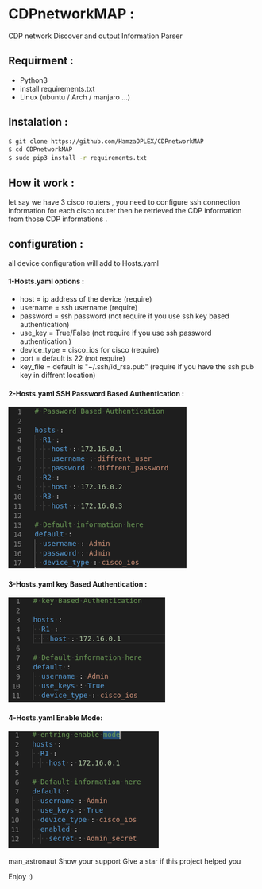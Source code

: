 # CDPnetworkMAP :
CDP network Discover and output Information Parser


## Requirment :

- Python3
- install requirements.txt
- Linux (ubuntu / Arch / manjaro ...)

## Instalation :

```bash
$ git clone https://github.com/HamzaOPLEX/CDPnetworkMAP
$ cd CDPnetworkMAP
$ sudo pip3 install -r requirements.txt
```

## How it work :

let say we have 3 cisco routers , you need to configure ssh connection information for each cisco router then he retrieved the CDP information from those CDP informations .

## configuration :

all device configuration will add to Hosts.yaml

#### 1-Hosts.yaml options :
  - host = ip address of the device (require)
  - username = ssh username (require)
  - password = ssh password (not require if you use ssh key based authentication)
  - use_key  = True/False (not require if you use ssh password authentication )
  - device_type = cisco_ios for cisco (require)
  - port = default is 22 (not require)
  - key_file = default is "~/.ssh/id_rsa.pub" (require if you have the ssh pub key in diffrent location)

#### 2-Hosts.yaml SSH Password Based Authentication :

![alt text](https://github.com/HamzaOPLEX/CDPnetworkMAP/blob/main/PasswordBasedAuthentication.png)

#### 3-Hosts.yaml key Based Authentication :

![alt text](https://github.com/HamzaOPLEX/CDPnetworkMAP/blob/main/KeyBasedAuthentication.png)

#### 4-Hosts.yaml Enable Mode:
![alt text](https://github.com/HamzaOPLEX/CDPnetworkMAP/blob/main/enablemode.png)


man_astronaut Show your support
Give a star if this project helped you 

Enjoy :)
